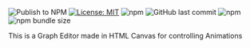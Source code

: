 ![Publish to NPM](https://github.com/shute-technologies/graph-editor/workflows/Publish%20to%20NPM/badge.svg) [![License: MIT](https://img.shields.io/badge/License-MIT-yellow.svg)](https://opensource.org/licenses/MIT) ![npm](https://img.shields.io/npm/v/shute-technologies.graph-editor) ![GitHub last commit](https://img.shields.io/github/last-commit/shute-technologies/graph-editor) ![npm](https://img.shields.io/npm/dt/shute-technologies.graph-editor) ![npm bundle size](https://img.shields.io/bundlephobia/min/shute-technologies.graph-editor)

This is a Graph Editor made in HTML Canvas for controlling Animations
